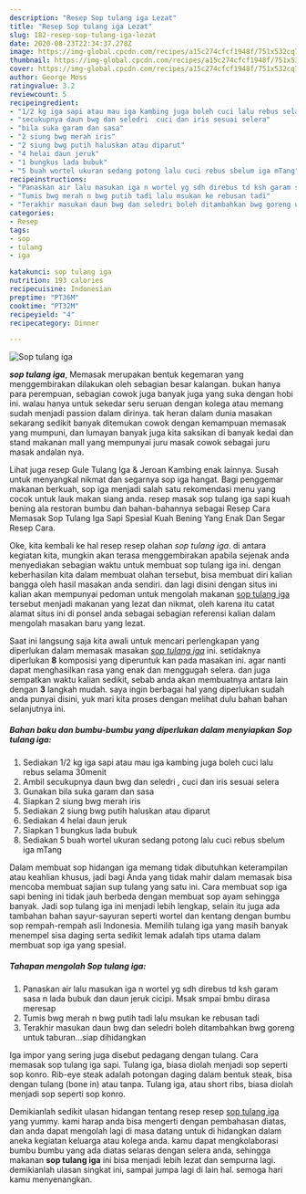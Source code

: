 ```yaml
---
description: "Resep Sop tulang iga Lezat"
title: "Resep Sop tulang iga Lezat"
slug: 182-resep-sop-tulang-iga-lezat
date: 2020-08-23T22:34:37.278Z
image: https://img-global.cpcdn.com/recipes/a15c274cfcf1948f/751x532cq70/sop-tulang-iga-foto-resep-utama.jpg
thumbnail: https://img-global.cpcdn.com/recipes/a15c274cfcf1948f/751x532cq70/sop-tulang-iga-foto-resep-utama.jpg
cover: https://img-global.cpcdn.com/recipes/a15c274cfcf1948f/751x532cq70/sop-tulang-iga-foto-resep-utama.jpg
author: George Moss
ratingvalue: 3.2
reviewcount: 5
recipeingredient:
- "1/2 kg iga sapi atau mau iga kambing juga boleh cuci lalu rebus selama 30menit"
- "secukupnya daun bwg dan seledri  cuci dan iris sesuai selera"
- "bila suka garam dan sasa"
- "2 siung bwg merah iris"
- "2 siung bwg putih haluskan atau diparut"
- "4 helai daun jeruk"
- "1 bungkus lada bubuk"
- "5 buah wortel ukuran sedang potong lalu cuci rebus sbelum iga mTang"
recipeinstructions:
- "Panaskan air lalu masukan iga n wortel yg sdh direbus td ksh garam sasa n lada bubuk dan daun jeruk cicipi. Msak smpai bmbu dirasa meresap"
- "Tumis bwg merah n bwg putih tadi lalu msukan ke rebusan tadi"
- "Terakhir masukan daun bwg dan seledri boleh ditambahkan bwg goreng untuk taburan...siap dihidangkan"
categories:
- Resep
tags:
- sop
- tulang
- iga

katakunci: sop tulang iga 
nutrition: 193 calories
recipecuisine: Indonesian
preptime: "PT36M"
cooktime: "PT32M"
recipeyield: "4"
recipecategory: Dinner

---
```



![Sop tulang iga](https://img-global.cpcdn.com/recipes/a15c274cfcf1948f/751x532cq70/sop-tulang-iga-foto-resep-utama.jpg)

<b><i>sop tulang iga</i></b>, Memasak merupakan bentuk kegemaran yang menggembirakan dilakukan oleh sebagian besar kalangan. bukan hanya para perempuan, sebagian cowok juga banyak juga yang suka dengan hobi ini. walau hanya untuk sekedar seru seruan dengan kolega atau memang sudah menjadi passion dalam dirinya. tak heran dalam dunia masakan sekarang sedikit banyak ditemukan cowok dengan kemampuan memasak yang mumpuni, dan lumayan banyak juga kita saksikan di banyak kedai dan stand makanan mall yang mempunyai juru masak cowok sebagai juru masak andalan nya.

Lihat juga resep Gule Tulang Iga &amp; Jeroan Kambing enak lainnya. Susah untuk menyangkal nikmat dan segarnya sop iga hangat. Bagi penggemar makanan berkuah, sop iga menjadi salah satu rekomendasi menu yang cocok untuk lauk makan siang anda. resep masak sop tulang iga sapi kuah bening ala restoran bumbu dan bahan-bahannya sebagai Resep Cara Memasak Sop Tulang Iga Sapi Spesial Kuah Bening Yang Enak Dan Segar Resep Cara.

Oke, kita kembali ke hal resep resep olahan <i>sop tulang iga</i>. di antara kegiatan kita, mungkin akan terasa menggembirakan apabila sejenak anda menyediakan sebagian waktu untuk membuat sop tulang iga ini. dengan keberhasilan kita dalam membuat olahan tersebut, bisa membuat diri kalian bangga oleh hasil masakan anda sendiri. dan lagi disini dengan situs ini kalian akan mempunyai pedoman untuk mengolah makanan <u>sop tulang iga</u> tersebut menjadi makanan yang lezat dan nikmat, oleh karena itu catat alamat situs ini di ponsel anda sebagai sebagian referensi kalian dalam mengolah masakan baru yang lezat.


Saat ini langsung saja kita awali untuk mencari perlengkapan yang diperlukan dalam memasak masakan <u><i>sop tulang iga</i></u> ini. setidaknya diperlukan <b>8</b> komposisi yang diperuntuk kan pada masakan ini. agar nanti dapat menghasilkan rasa yang enak dan menggugah selera. dan juga sempatkan waktu kalian sedikit, sebab anda akan membuatnya antara lain dengan <b>3</b> langkah mudah. saya ingin berbagai hal yang diperlukan sudah anda punyai disini, yuk mari kita proses dengan melihat dulu bahan bahan selanjutnya ini.

<!--inarticleads1-->

##### Bahan baku dan bumbu-bumbu yang diperlukan dalam menyiapkan Sop tulang iga:

1. Sediakan 1/2 kg iga sapi atau mau iga kambing juga boleh cuci lalu rebus selama 30menit
1. Ambil secukupnya daun bwg dan seledri , cuci dan iris sesuai selera
1. Gunakan bila suka garam dan sasa
1. Siapkan 2 siung bwg merah iris
1. Sediakan 2 siung bwg putih haluskan atau diparut
1. Sediakan 4 helai daun jeruk
1. Siapkan 1 bungkus lada bubuk
1. Sediakan 5 buah wortel ukuran sedang potong lalu cuci rebus sbelum iga mTang


Dalam membuat sop hidangan iga memang tidak dibutuhkan keterampilan atau keahlian khusus, jadi bagi Anda yang tidak mahir dalam memasak bisa mencoba membuat sajian sup tulang yang satu ini. Cara membuat sop iga sapi bening ini tidak jauh berbeda dengan membuat sop ayam sehingga banyak. Jadi sop tulang iga ini menjadi lebih lengkap, selain itu juga ada tambahan bahan sayur-sayuran seperti wortel dan kentang dengan bumbu sop rempah-rempah asli Indonesia. Memilih tulang iga yang masih banyak menempel sisa daging serta sedikit lemak adalah tips utama dalam membuat sop iga yang spesial. 

<!--inarticleads2-->

##### Tahapan mengolah Sop tulang iga:

1. Panaskan air lalu masukan iga n wortel yg sdh direbus td ksh garam sasa n lada bubuk dan daun jeruk cicipi. Msak smpai bmbu dirasa meresap
1. Tumis bwg merah n bwg putih tadi lalu msukan ke rebusan tadi
1. Terakhir masukan daun bwg dan seledri boleh ditambahkan bwg goreng untuk taburan...siap dihidangkan


Iga impor yang sering juga disebut pedagang dengan tulang. Cara memasak sop tulang iga sapi. Tulang iga, biasa diolah menjadi sop seperti sop konro. Rib-eye steak adalah potongan daging dalam bentuk steak, bisa dengan tulang (bone in) atau tanpa. Tulang iga, atau short ribs, biasa diolah menjadi sop seperti sop konro. 

Demikianlah sedikit ulasan hidangan tentang resep resep <u>sop tulang iga</u> yang yummy. kami harap anda bisa mengerti dengan pembahasan diatas, dan anda dapat mengolah lagi di masa datang untuk di hidangkan dalam aneka kegiatan keluarga atau kolega anda. kamu dapat mengkolaborasi bumbu bumbu yang ada diatas selaras dengan selera anda, sehingga makanan <b>sop tulang iga</b> ini bisa menjadi lebih lezat dan sempurna lagi. demikianlah ulasan singkat ini, sampai jumpa lagi di lain hal. semoga hari kamu menyenangkan.
